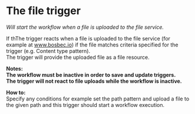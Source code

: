 # The file trigger #

*Will start the workflow when a file is uploaded to the file service.*

If thThe trigger reacts when a file is uploaded to the file service (for example at www.bosbec.io) if the file matches criteria specified for the trigger (e.g. Content type pattern).  
The trigger will provide the uploaded file as a file resource.
  


**Notes:  
The workflow must be inactive in order to save and update triggers.    
The trigger will not react to file uploads while the workflow is inactive.**


**How to:**  
Specify any conditions for example set the path pattern and upload a file to the given path and this trigger should start a workflow execution.
